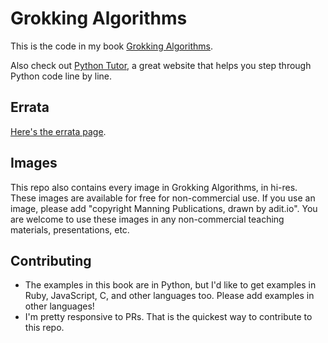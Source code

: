 # Grokking Algorithms

This is the code in my book [Grokking Algorithms](https://www.manning.com/bhargava).

Also check out [Python Tutor](http://pythontutor.com/), a great website that helps you step through Python code line by line.

## Errata

[Here's the errata page](http://adit.io/errata.html).

## Images

This repo also contains every image in Grokking Algorithms, in hi-res. These images are available for free for non-commercial use. If you use an image, please add "copyright Manning Publications, drawn by adit.io". You are welcome to use these images in any non-commercial teaching materials, presentations, etc.

## Contributing

- The examples in this book are in Python, but I'd like to get examples in Ruby, JavaScript, C, and other languages too. Please add examples in other languages!
- I'm pretty responsive to PRs. That is the quickest way to contribute to this repo.
